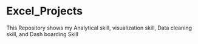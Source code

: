 # Excel_Projects
This Repository shows my Analytical skill, visualization skill, Data cleaning skill, and Dash boarding Skill 
